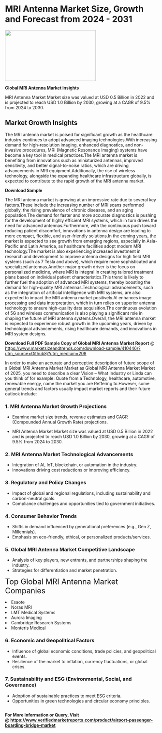 <H1>MRI Antenna Market Size, Growth and Forecast from 2024 - 2031</H1><img class="aligncenter size-medium wp-image-584254" src="https://thirdeyenews.in/wp-content/uploads/2024/09/Global-Market-Research-300x168.jpeg" alt="" width="300" height="168" /><p><strong>Global&nbsp;<a href="https://www.marketsizeandtrends.com/download-sample/410446/?utm_source=Github8j?utm_medium=208">MRI Antenna Market</a> Insights</strong></p><p>MRI Antenna Market Market size was valued at USD 0.5 Billion in 2022 and is projected to reach USD 1.0 Billion by 2030, growing at a CAGR of 9.5% from 2024 to 2030.</p><p><h2>Market Growth Insights</h2> <p>The MRI antenna market is poised for significant growth as the healthcare industry continues to adopt advanced imaging technologies.With increasing demand for high-resolution imaging, enhanced diagnostics, and non-invasive procedures, MRI (Magnetic Resonance Imaging) systems have become a key tool in medical practices.The MRI antenna market is benefiting from innovations such as miniaturized antennas, improved sensitivity, and better signal-to-noise ratios, which are driving advancements in MRI equipment.Additionally, the rise of wireless technology, alongside the expanding healthcare infrastructure globally, is expected to contribute to the rapid growth of the MRI antenna market.</p> <p><strong>Download Sample</strong></p> <p>The MRI antenna market is growing at an impressive rate due to several key factors.These include the increasing number of MRI scans performed globally, the rising prevalence of chronic diseases, and an aging population.The demand for faster and more accurate diagnostics is pushing for the development of highly efficient MRI systems, which in turn drives the need for advanced antennas.Furthermore, with the continuous push toward reducing patient discomfort, innovations in antenna design are leading to more compact, flexible, and user-friendly solutions.In the coming years, the market is expected to see growth from emerging regions, especially in Asia-Pacific and Latin America, as healthcare facilities adopt modern MRI technology.The market is also experiencing increased investment in research and development to improve antenna designs for high field MRI systems (such as 7 Tesla and above), which require more sophisticated and specialized antennas.Another major growth driver is the focus on personalized medicine, where MRI is integral in creating tailored treatment plans based on individual patient characteristics.This trend is likely to further fuel the adoption of advanced MRI systems, thereby boosting the demand for high-quality MRI antennas.Technological advancements, such as the integration of artificial intelligence with MRI systems, are also expected to impact the MRI antenna market positively.AI enhances image processing and data interpretation, which in turn relies on superior antenna technology to ensure high-quality data acquisition.The continuous evolution of 5G and wireless communication is also playing a significant role in shaping the future of MRI antenna systems.Overall, the MRI antenna market is expected to experience robust growth in the upcoming years, driven by technological advancements, rising healthcare demands, and innovations in MRI system designs.</p> <p><span class=""><strong>Download Full PDF Sample Copy of Global MRI Antenna Market Report</strong> @ <a href="https://www.marketsizeandtrends.com/download-sample/410446/?utm_source=Github8j?utm_medium=208" target="_blank">https://www.marketsizeandtrends.com/download-sample/410446/?utm_source=Github8j?utm_medium=208</a></span></p><p>In order to make an accurate and perceptive description of future scope of a Global&nbsp;MRI Antenna Market Market as Global&nbsp;MRI Antenna Market Market of 2025, you need to describe a clear Vision &ndash; What Industry or Linda can you think of for example: Quote from a Technology, healthcare, automotive, renewable energy, name the market you are Reffering to.However, some general trends and factors usually impact market reports and their future outlook include:</p><h3>1.&nbsp;<strong>MRI Antenna Market Growth Projections</strong></h3><ul><li>Examine market size trends, revenue estimates and CAGR (Compounded Annual Growth Rate) projections.</li><li><p>MRI Antenna Market Market size was valued at USD 0.5 Billion in 2022 and is projected to reach USD 1.0 Billion by 2030, growing at a CAGR of 9.5% from 2024 to 2030.</p></li></ul><h3>2.&nbsp;<strong>MRI Antenna Market Technological Advancements</strong></h3><ul><li>Integration of AI, IoT, blockchain, or automation in the industry.</li><li>Innovations driving cost reductions or improving efficiency.</li></ul><h3>3.&nbsp;<strong>Regulatory and Policy Changes</strong></h3><ul><li>Impact of global and regional regulations, including sustainability and carbon-neutral goals.</li><li>Compliance challenges and opportunities tied to government initiatives.</li></ul><h3>4.&nbsp;<strong>Consumer Behavior Trends</strong></h3><ul><li>Shifts in demand influenced by generational preferences (e.g., Gen Z, Millennials).</li><li>Emphasis on eco-friendly, ethical, or personalized products/services.</li></ul><h3>5.&nbsp;<strong>Global MRI Antenna Market Competitive Landscape</strong></h3><ul><li>Analysis of key players, new entrants, and partnerships shaping the industry.</li><li>Strategies for differentiation and market penetration.</li></ul><p data-pm-slice="1 1 []"><span style="color: inherit; font-family: inherit; font-size: 25px;">Top Global MRI Antenna Market Companies</span></p><div class="" data-test-id=""><p><li>Esaote</li><li> Noras MRI</li><li> LMT Medical Systems</li><li> Aurora Imaging</li><li> Cambridge Research Systems</li><li> Monteris Medical</li></p></div><h3>6.&nbsp;<strong>Economic and Geopolitical Factors</strong></h3><ul><li>Influence of global economic conditions, trade policies, and geopolitical events.</li><li>Resilience of the market to inflation, currency fluctuations, or global crises.</li></ul><h3>7.&nbsp;<strong>Sustainability and ESG (Environmental, Social, and Governance)</strong></h3><ul><li>Adoption of sustainable practices to meet ESG criteria.</li><li>Opportunities in green technologies and circular economy principles.</li></ul><h2><strong style="font-size: 14px;">For More Information or Query, Visit @&nbsp;</strong><a style="background-color: #ffffff; font-size: 14px;" href="https://www.marketsizeandtrends.com/report/mri-antenna-market/" target="_blank">https://www.verifiedmarketreports.com/product/airport-passenger-boarding-bridge-market</a></h2>